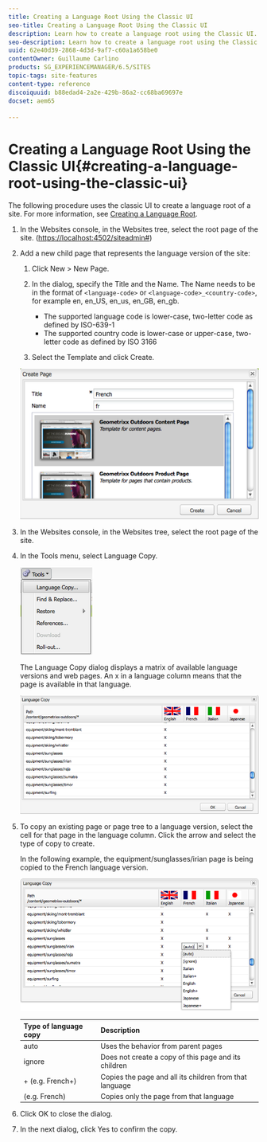 ```yaml
---
title: Creating a Language Root Using the Classic UI
seo-title: Creating a Language Root Using the Classic UI
description: Learn how to create a language root using the Classic UI.
seo-description: Learn how to create a language root using the Classic UI.
uuid: 62e40d39-2868-4d3d-9af7-c60a1a658be0
contentOwner: Guillaume Carlino
products: SG_EXPERIENCEMANAGER/6.5/SITES
topic-tags: site-features
content-type: reference
discoiquuid: b88edad4-2a2e-429b-86a2-cc68ba69697e
docset: aem65

---
```


# Creating a Language Root Using the Classic UI{#creating-a-language-root-using-the-classic-ui}

The following procedure uses the classic UI to create a language root of a site. For more information, see [Creating a Language Root](/help/sites-administering/tc-prep.md#creating-a-language-root).

1. In the Websites console, in the Websites tree, select the root page of the site. ([https://localhost:4502/siteadmin#](https://localhost:4502/siteadmin#))
1. Add a new child page that represents the language version of the site:

    1. Click New &gt; New Page.
    1. In the dialog, specify the Title and the Name. The Name needs to be in the format of `<language-code>` or `<language-code>_<country-code>`, for example en, en_US, en_us, en_GB, en_gb.

        * The supported language code is lower-case, two-letter code as defined by ISO-639-1
        * The supported country code is lower-case or upper-case, two-letter code as defined by ISO 3166

    1. Select the Template and click Create.

   ![](assets/newpagefr.png)

1. In the Websites console, in the Websites tree, select the root page of the site.
1. In the Tools menu, select Language Copy.

   ![](assets/toolslanguagecopy.png)

   The Language Copy dialog displays a matrix of available language versions and web pages. An x in a language column means that the page is available in that language.

   ![](assets/languagecopydialog.png)

1. To copy an existing page or page tree to a language version, select the cell for that page in the language column. Click the arrow and select the type of copy to create.

   In the following example, the equipment/sunglasses/irian page is being copied to the French language version.

   ![](assets/languagecopydilogdropdown.png) 

   | Type of language copy |Description |
   |---|---|
   | auto |Uses the behavior from parent pages |
   | ignore |Does not create a copy of this page and its children |
   | <language>+ (e.g. French+) |Copies the page and all its children from that language |
   | <language> (e.g. French) |Copies only the page from that language |

1. Click OK to close the dialog.
1. In the next dialog, click Yes to confirm the copy.

